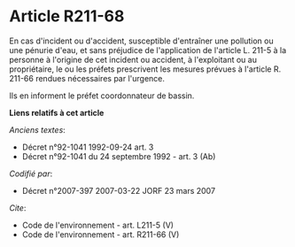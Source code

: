 # Article R211-68

En cas d'incident ou d'accident, susceptible d'entraîner une pollution ou une pénurie d'eau, et sans préjudice de
l'application de l'article L. 211-5 à la personne à l'origine de cet incident ou accident, à l'exploitant ou au propriétaire,
le ou les préfets prescrivent les mesures prévues à l'article R. 211-66 rendues nécessaires par l'urgence. 

Ils en informent le préfet coordonnateur de bassin.

**Liens relatifs à cet article**

_Anciens textes_:

  - Décret n°92-1041 1992-09-24 art. 3
  - Décret n°92-1041 du 24 septembre 1992 - art. 3 (Ab)

_Codifié par_:

  - Décret n°2007-397 2007-03-22 JORF 23 mars 2007

_Cite_:

  - Code de l'environnement - art. L211-5 (V)
  - Code de l'environnement - art. R211-66 (V)
